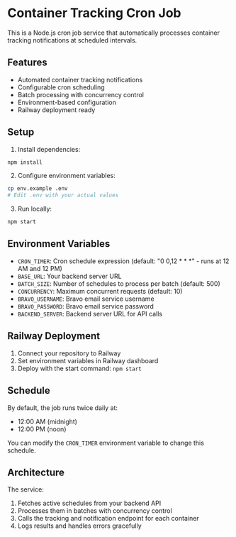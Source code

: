 # Container Tracking Cron Job

This is a Node.js cron job service that automatically processes container tracking notifications at scheduled intervals.

## Features

- Automated container tracking notifications
- Configurable cron scheduling
- Batch processing with concurrency control
- Environment-based configuration
- Railway deployment ready

## Setup

1. Install dependencies:

```bash
npm install
```

2. Configure environment variables:

```bash
cp env.example .env
# Edit .env with your actual values
```

3. Run locally:

```bash
npm start
```

## Environment Variables

- `CRON_TIMER`: Cron schedule expression (default: "0 0,12 \* \* \*" - runs at 12 AM and 12 PM)
- `BASE_URL`: Your backend server URL
- `BATCH_SIZE`: Number of schedules to process per batch (default: 500)
- `CONCURRENCY`: Maximum concurrent requests (default: 10)
- `BRAVO_USERNAME`: Bravo email service username
- `BRAVO_PASSWORD`: Bravo email service password
- `BACKEND_SERVER`: Backend server URL for API calls

## Railway Deployment

1. Connect your repository to Railway
2. Set environment variables in Railway dashboard
3. Deploy with the start command: `npm start`

## Schedule

By default, the job runs twice daily at:

- 12:00 AM (midnight)
- 12:00 PM (noon)

You can modify the `CRON_TIMER` environment variable to change this schedule.

## Architecture

The service:

1. Fetches active schedules from your backend API
2. Processes them in batches with concurrency control
3. Calls the tracking and notification endpoint for each container
4. Logs results and handles errors gracefully
